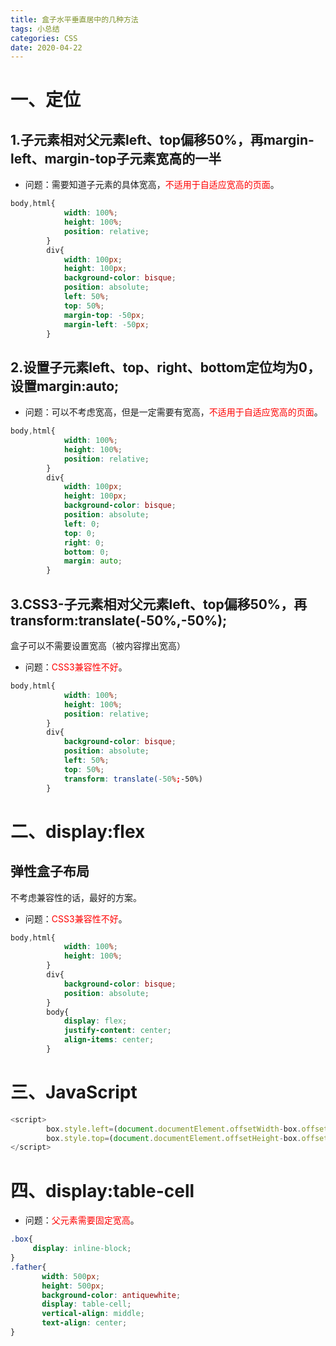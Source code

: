 ```yaml
---
title: 盒子水平垂直居中的几种方法
tags: 小总结
categories: CSS
date: 2020-04-22
---
```


# 一、定位

## 1.子元素相对父元素left、top偏移50%，再margin-left、margin-top子元素宽高的一半

- 问题：需要知道子元素的具体宽高，<font color = red >不适用于自适应宽高的页面</font>。

```css
body,html{
            width: 100%;
            height: 100%;
            position: relative;
        }
        div{
            width: 100px;
            height: 100px;
            background-color: bisque;
            position: absolute;
            left: 50%;
            top: 50%;
            margin-top: -50px;
            margin-left: -50px;
        }
```

## 2.设置子元素left、top、right、bottom定位均为0，设置margin:auto;

- 问题：可以不考虑宽高，但是一定需要有宽高，<font color = red >不适用于自适应宽高的页面</font>。

```css
body,html{
            width: 100%;
            height: 100%;
            position: relative;
        }
        div{
            width: 100px;
            height: 100px;
            background-color: bisque;
            position: absolute;
            left: 0;
            top: 0;
            right: 0;
            bottom: 0;
            margin: auto;
        }
```

## 3.CSS3-子元素相对父元素left、top偏移50%，再transform:translate(-50%,-50%);

盒子可以不需要设置宽高（被内容撑出宽高）

- 问题：<font color = red >CSS3兼容性不好</font>。

```css
body,html{
            width: 100%;
            height: 100%;
            position: relative;
        }
        div{
            background-color: bisque;
            position: absolute;
            left: 50%;
            top: 50%;
            transform: translate(-50%;-50%)
        }
```

# 二、display:flex

## 弹性盒子布局

不考虑兼容性的话，最好的方案。

- 问题：<font color = red >CSS3兼容性不好</font>。

```css
body,html{
            width: 100%;
            height: 100%;
        }
        div{
            background-color: bisque;
            position: absolute;
        }
        body{
            display: flex;
            justify-content: center;
            align-items: center;
        }
```

# 三、JavaScript

```javascript
<script>
        box.style.left=(document.documentElement.offsetWidth-box.offsetWidth)/2+"px";
        box.style.top=(document.documentElement.offsetHeight-box.offsetHeight)/2+"px";
</script>

```

# 四、display:table-cell

- 问题：<font color = red >父元素需要固定宽高</font>。

```css
.box{
     display: inline-block;
}
.father{
       width: 500px;
       height: 500px;
       background-color: antiquewhite;
       display: table-cell;
       vertical-align: middle;
       text-align: center;
}
```